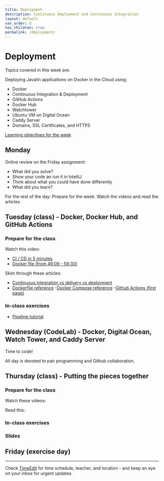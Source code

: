 ```yaml
---
title: Deployment
description: Continuous Deployment and Continuous Integration
layout: default
nav_order: 8
has_children: true
permalink: /deployment/
---
```


# Deployment

Topics covered in this week are:

Deploying Javalin applications on Docker in the Cloud using:

- Docker
- Continuous Integration & Deployment
- GitHub Actions
- Docker Hub
- Watchtower
- Ubuntu VM on Digital Ocean
- Caddy Server
- Domains, SSL Certificates, and HTTPS

[Learning objectives for the week](learningObjectives.md)

## Monday

Online review on the Friday assignment:

- What did you solve?
- Show your code an run it in IntelliJ
- Think about what you could have done differently
- What did you learn?

For the rest of the day: Prepare for the week. Watch the videos and read the articles.

## Tuesday (class) - Docker, Docker Hub, and GitHub Actions

### Prepare for the class

Watch this video:

- [CI / CD in 5 minutes](https://www.youtube.com/watch?v=42UP1fxi2SY)
- [Docker file (from 49:09 - 58:30)](https://youtu.be/pg19Z8LL06w?si=Q0ZWp6fojjCvHw5k&t=2950)

Skim through these articles:

- [Continuous integration vs delivery vs deployment](https://www.atlassian.com/continuous-delivery/principles/continuous-integration-vs-delivery-vs-deployment)
- [Dockerfile reference](https://docs.docker.com/reference/dockerfile/)
-[Docker Compose reference](https://docs.docker.com/compose/intro/features-uses/)
-[Github Actions (first page)](https://docs.github.com/en/actions/about-github-actions/understanding-github-actions)

### In-class exercises

- [Pipeline tutorial](exercises/pipeline.md)

## Wednesday (CodeLab) - Docker, Digital Ocean, Watch Tower, and Caddy Server

Time to code!

All day is devoted to pair programming and Github collaboration.

## Thursday (class) - Putting the pieces together

### Prepare for the class

Watch these videos:

Read this:

### In-class exercises

### Slides

## Friday (exercise day)

<hr>

Check [TimeEdit](https://skema.cphbusiness.dk/) for time schedule, teacher, and location - and keep an eye on your inbox for urgent updates.
